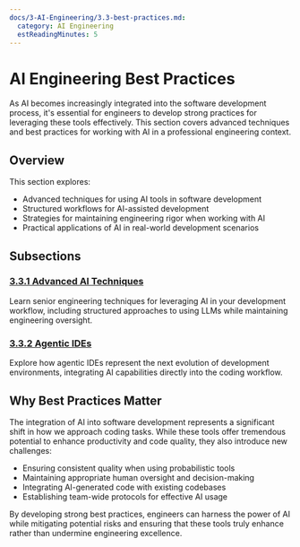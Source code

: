 ```yaml
---
docs/3-AI-Engineering/3.3-best-practices.md:
  category: AI Engineering
  estReadingMinutes: 5
---
```


# AI Engineering Best Practices

As AI becomes increasingly integrated into the software development process, it's essential for engineers to develop strong practices for leveraging these tools effectively. This section covers advanced techniques and best practices for working with AI in a professional engineering context.

## Overview

This section explores:

* Advanced techniques for using AI tools in software development
* Structured workflows for AI-assisted development
* Strategies for maintaining engineering rigor when working with AI
* Practical applications of AI in real-world development scenarios

## Subsections

### [3.3.1 Advanced AI Techniques](3.3.1-agentic-best-practices.md)

Learn senior engineering techniques for leveraging AI in your development workflow, including structured approaches to using LLMs while maintaining engineering oversight.

### [3.3.2 Agentic IDEs](3.3.2-agentic-ide.md)

Explore how agentic IDEs represent the next evolution of development environments, integrating AI capabilities directly into the coding workflow.

## Why Best Practices Matter

The integration of AI into software development represents a significant shift in how we approach coding tasks. While these tools offer tremendous potential to enhance productivity and code quality, they also introduce new challenges:

* Ensuring consistent quality when using probabilistic tools
* Maintaining appropriate human oversight and decision-making
* Integrating AI-generated code with existing codebases
* Establishing team-wide protocols for effective AI usage

By developing strong best practices, engineers can harness the power of AI while mitigating potential risks and ensuring that these tools truly enhance rather than undermine engineering excellence.
